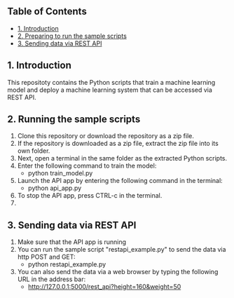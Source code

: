 ## Table of Contents
<!-- no toc -->
- [1. Introduction](#1-introduction)
- [2. Preparing to run the sample scripts](#2-preparing-to-run-the-sample-scripts)
- [3. Sending data via REST API](#3-sending-data-via-rest-api)


## 1. Introduction
This repositoty contains the Python scripts that train a machine learning model and deploy a machine learning system that can be accessed via REST API.


## 2. Running the sample scripts
1. Clone this repository or download the repository as a zip file.
2. If the repository is downloaded as a zip file, extract the zip file into its own folder.
3. Next, open a terminal in the same folder as the extracted Python scripts.
4. Enter the following command to train the model:
   - python train_model.py
5. Launch the API app by entering the following command in the terminal:
   - python api_app.py
6. To stop the API app, press CTRL-c in the terminal.
7. 

## 3. Sending data via REST API
1. Make sure that the API app is running
2. You can run the sample script "restapi_example.py" to send the data via http POST and GET:
   - python restapi_example.py
3. You can also send the data via a web browser by typing the following URL in the address bar:
   - http://127.0.0.1:5000/rest_api?height=160&weight=50
